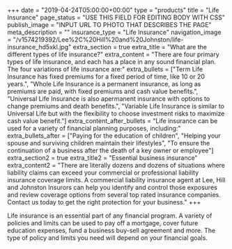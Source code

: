 +++
date = "2019-04-24T05:00:00+00:00"
type = "products"
title = "Life Insurance"
page_status = "USE THIS FIELD FOR EDITING BODY WITH CSS"
publish_image = "INPUT URL TO PHOTO THAT DESCRIBES THE PAGE"
meta_description = ""
insurance_type = "Life Insurance"
navigation_image = "/v1574219392/Lee%2C%20Hill%20and%20Johnston/life-insurance_hd5xkl.jpg"
extra_section = true
extra_title = "What are the different types of life insurance?"
extra_content = "There are four primary types of life insurance, and each has a place in any sound financial plan. The four variations of life insurance are:"
extra_bullets = ["Term Life Insurance has fixed premiums for a fixed period of time, like 10 or 20 years.", "Whole Life Insurance is a permanent insurance, as long as premiums are paid, with fixed premiums and cash value benefits.", "Universal Life Insurance is also apermanent insurance with options to change premiums and death benefits.", "Variable Life Insurance is similar to Universal Life but with the flexibility to choose investment risks to maximize cash value benefit."]
extra_content_after_bullets = "Life insurance can be used for a variety of financial planning purposes, including:"
extra_bullets_after = ["Paying for the education of children", "Helping your spouse and surviving children maintain their lifestyles", "To ensure the continuation of a business after the death of a key owner or employee"]
extra_section2 = true
extra_title2 = "Essential business insurance"
extra_content2 = "There are literally dozens and dozens of situations where liability claims can exceed your commercial or professional liability insurance coverage limits. A commercial liability insurance agent at Lee, Hill and Johnston Insurors can help you identify and control those exposures and review coverage options from several top rated insurance companies. Contact us today to get the right protection for your business."
+++

Life insurance is an essential part of any financial program. A variety of policies and limits can be used to pay off a mortgage, cover future education expenses, fund a business buy-sell agreement and more. The type of policy and limits you need will depend on your financial goals.